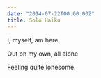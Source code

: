 ```yaml
---
date: "2014-07-22T00:00:00Z"
title: Solo Haiku
---
```


I, myself, am here

Out on my own, all alone

Feeling quite lonesome.